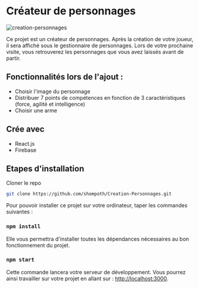# Créateur de personnages

![creation-personnages](https://github.com/shompoth/Creation-Personnages/blob/main/src/asset/images/screenshot-creation-perso.png)

Ce projet est un créateur de personnages. Après la création de votre joueur, il sera affiché sous le gestionnaire de personnages.
Lors de votre prochaine visite, vous retrouverez les personnages que vous avez laissés avant de partir.

## Fonctionnalités lors de l'ajout :
- Choisir l'image du personnage
- Distribuer 7 points de compétences en fonction de 3 caractéristiques (force, agilité et intelligence)
- Choisir une arme

## Crée avec

* React.js
* Firebase

## Etapes d'installation

Cloner le repo
```sh
git clone https://github.com/shompoth/Creation-Personnages.git
```

Pour pouvoir installer ce projet sur votre ordinateur, taper les commandes suivantes :

### `npm install`

Elle vous permettra d'installer toutes les dépendances nécessaires au bon fonctionnement du projet.

### `npm start`

Cette commande lancera votre serveur de développement. Vous pourrez ainsi travailler sur votre projet en allant sur : [http://localhost:3000](http://localhost:3000).
